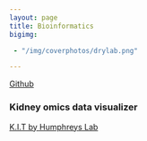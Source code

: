 ```yaml
---
layout: page
title: Bioinformatics
bigimg:

 - "/img/coverphotos/drylab.png" 

---
```



[Github](https://github.com/HaikuoLi)

### Kidney omics data visualizer
[K.I.T by Humphreys Lab](https://humphreyslab.com/SingleCell/)<br>
